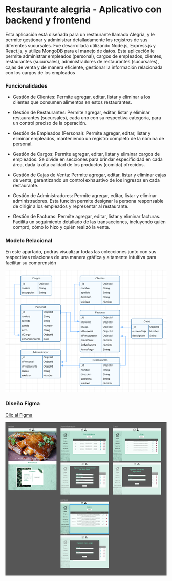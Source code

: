 # Restaurante alegria - Aplicativo con backend y frontend

Esta aplicación está diseñada para un restaurante llamado Alegria, y le permite gestionar y administrar detalladamente los registros de sus diferentes sucursales. Fue desarrollada utilizando Node.js, Express.js y React.js, y utiliza MongoDB para el manejo de datos. Esta aplicación le permite administrar empleados (personal), cargos de empleados, clientes, restaurantes (sucursales), administradores de restaurantes (sucursales), cajas de venta y de manera eficiente, gestionar la información relacionada con los cargos de los empleados

### Funcionalidades

- Gestión de Clientes: Permite agregar, editar, listar y eliminar a los clientes que consumen alimentos en estos restaurantes.

- Gestión de Restaurantes: Permite agregar, editar, listar y eliminar restaurantes (sucursales), cada uno con su respectiva categoría, para un control preciso de la operación.

- Gestión de Empleados (Personal): Permite agregar, editar, listar y eliminar empleados, manteniendo un registro completo de la nómina de personal.

- Gestión de Cargos: Permite agregar, editar, listar y eliminar cargos de empleados. Se divide en secciones para brindar especificidad en cada área, dada la alta calidad de los productos (comida) ofrecidos.

- Gestión de Cajas de Venta: Permite agregar, editar, listar y eliminar cajas de venta, garantizando un control exhaustivo de los ingresos en cada restaurante.

- Gestión de Administradores: Permite agregar, editar, listar y eliminar administradores. Esta función permite designar la persona responsable de dirigir a los empleados y representar al restaurante.

- Gestión de Facturas: Permite agregar, editar, listar y eliminar facturas. Facilita un seguimiento detallado de las transacciones, incluyendo quién compró, cómo lo hizo y quién realizó la venta.

### Modelo Relacional

En este apartado, podrás visualizar todas las colecciones junto con sus respectivas relaciones de una manera gráfica y altamente intuitiva para facilitar su comprensión

![Texto alternativo](./ModeloRela.png)


### Diseño Figma
[Clic al Figma](https://www.figma.com/file/Lgte2Qb2xjiyfdK1oQRb5r/Untitled?type=design&node-id=0%3A1&mode=design&t=1hdKNDpp3BkHio9t-1)

![Texto alternativo](./Frontend/src/img/figma.png)